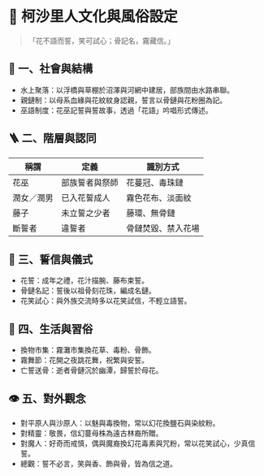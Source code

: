 # 🌿 柯沙里人文化與風俗設定  
>「花不語而誓，笑可試心；骨記名，霧藏信。」

## 🌱 一、社會與結構
- 水上聚落：以浮橋與草棚於沼澤與河網中建居，部族間由水路串聯。
- 親鏈制：以母系血緣與花紋紋身認親，誓言以骨鏈與花粉圈為記。
- 巫語制度：花巫記誓與誓故事，透過「花語」吟唱形式傳述。

## 🪜 二、階層與認同
| 稱謂 | 定義 | 識別方式 |
|------|--------|------------|
| 花巫 | 部族誓者與祭師 | 花蔓冠、毒珠鏈 |
| 潤女／潤男 | 已入花誓成人 | 霧色花布、淡面紋 |
| 藤子 | 未立誓之少者 | 藤環、無骨鏈 |
| 斷誓者 | 違誓者 | 骨鏈焚毀、禁入花場 |

## 🌸 三、誓信與儀式
- 花誓：成年之禮，花汁描腕、藤布束誓。
- 骨鏈名記：誓後以祖骨刻花珠，編成名鏈。
- 花笑試心：與外族交流時多以花笑試信，不輕立語誓。

## 🧂 四、生活與習俗
- 換物市集：霧灘市集換花草、毒粉、骨飾。
- 霧舞節：花開之夜跳花舞，祝繁與安誓。
- 亡誓送骨：逝者骨鏈沉於幽潭，歸誓於母花。

## 👁️ 五、對外觀念
- 對平原人與沙原人：以魅與毒換物，常以幻花換鹽石與染紋粉。
- 對精靈：敬畏，信幻蔓母株為遠古林裔所贈。
- 對魔人：好奇而戒慎，偶與魔裔換幻花毒素與咒粉，常以花笑試心，少真信誓。
- 總觀：誓不必言，笑與香、飾與骨，皆為信之道。